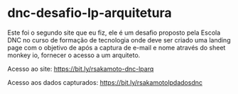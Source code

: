 # dnc-desafio-lp-arquitetura


Este foi o segundo site que eu fiz, ele é um desafio proposto pela Escola DNC no curso de formação de tecnologia onde deve ser criado uma landing page com o objetivo de após a captura de e-mail e nome através do sheet monkey io, fornecer o acesso a um arquiteto.

Acesso ao site: https://bit.ly/rsakamoto-dnc-lparq

Acesso aos dados capturados: https://bit.ly/rsakamotolpdadosdnc